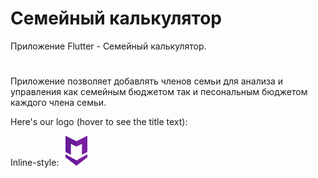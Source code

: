 # Семейный калькулятор

Приложение Flutter - Семейный калькулятор.
#
Приложение позволяет добавлять членов семьи для анализа и управления как семейным бюджетом так и песональным бюджетом каждого члена семьи.

Here's our logo (hover to see the title text):

Inline-style: 
![alt text](https://github.com/adam-p/markdown-here/raw/master/src/common/images/icon48.png "Logo Title Text 1")

